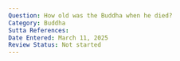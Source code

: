 ```yaml
---
Question: How old was the Buddha when he died?
Category: Buddha
Sutta References:
Date Entered: March 11, 2025
Review Status: Not started
---
```

